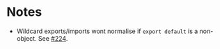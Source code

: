 # Notes

 * Wildcard exports/imports wont normalise if `export default` is a non-object. See [#224](https://github.com/6to5/6to5/issues/224).
